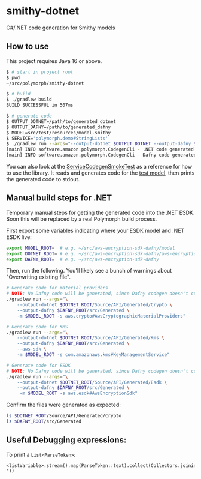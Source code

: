 # smithy-dotnet

C#/.NET code generation for Smithy models

## How to use

This project requires Java 16 or above.

```bash
$ # start in project root
$ pwd
~/src/polymorph/smithy-dotnet

$ # build
$ ./gradlew build
BUILD SUCCESSFUL in 507ms

$ # generate code
$ OUTPUT_DOTNET=/path/to/generated_dotnet
$ OUTPUT_DAFNY=/path/to/generated_dafny
$ MODEL=src/test/resources/model.smithy
$ SERVICE='polymorph.demo#StringLists'
$ ./gradlew run --args="--output-dotnet $OUTPUT_DOTNET --output-dafny $OUTPUT_DAFNY -m $MODEL -s $SERVICE"
[main] INFO software.amazon.polymorph.CodegenCli - .NET code generated in /.../generated-dotnet
[main] INFO software.amazon.polymorph.CodegenCli - Dafny code generated in /.../generated-dafny
```

You can also look at the [ServiceCodegenSmokeTest](./src/test/java/software/amazon/polymorph/smithydotnet/ServiceCodegenSmokeTest.java) as a reference for how to use the library. It reads and generates code for the [test model](./src/test/resources/model.smithy), then prints the generated code to stdout.

## Manual build steps for .NET

Temporary manual steps for getting the generated code into the .NET ESDK.
Soon this will be replaced by a real Polymorph build process.

First export some variables indicating where your ESDK model and .NET ESDK live:

```bash
export MODEL_ROOT=  # e.g. ~/src/aws-encryption-sdk-dafny/model
export DOTNET_ROOT= # e.g. ~/src/aws-encryption-sdk-dafny/aws-encryption-sdk-net-formally-verified
export DAFNY_ROOT=  # e.g. ~/src/aws-encryption-sdk-dafny
```

Then, run the following. You'll likely see a bunch of warnings about "Overwriting existing file".

```bash
# Generate code for material providers
# NOTE: No Dafny code will be generated, since Dafny codegen doesn't currently support non-AWS-SDK models
./gradlew run --args="\
    --output-dotnet $DOTNET_ROOT/Source/API/Generated/Crypto \
    --output-dafny $DAFNY_ROOT/src/Generated \
    -m $MODEL_ROOT -s aws.crypto#AwsCryptographicMaterialProviders"

# Generate code for KMS
./gradlew run --args="\
    --output-dotnet $DOTNET_ROOT/Source/API/Generated/Kms \
    --output-dafny $DAFNY_ROOT/src/Generated \
    --aws-sdk \
    -m $MODEL_ROOT -s com.amazonaws.kms#KeyManagementService"

# Generate code for ESDK
# NOTE: No Dafny code will be generated, since Dafny codegen doesn't currently support non-AWS-SDK models
./gradlew run --args="\
    --output-dotnet $DOTNET_ROOT/Source/API/Generated/Esdk \
    --output-dafny $DAFNY_ROOT/src/Generated \
     -m $MODEL_ROOT -s aws.esdk#AwsEncryptionSdk"
```

Confirm the files were generated as expected:

```bash
ls $DOTNET_ROOT/Source/API/Generated/Crypto
ls $DAFNY_ROOT/src/Generated
```

## Useful Debugging expressions:

To print a `List<ParseToken>`:
```
<listVariable>.stream().map(ParseToken::text).collect(Collectors.joining(" "))
```
